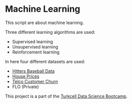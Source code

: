 # Machine Learning

This script are about machine learning.

Three different learning algorithms are used:
- Supervised learning
- Unsupervised learning
- Reinforcement learning

In here four different datasets are used:
- [Hitters Baseball Data](https://www.kaggle.com/datasets/mathchi/hitters-baseball-data)
- [House Prices](https://www.kaggle.com/competitions/house-prices-advanced-regression-techniques/data)
- [Telco Customer Churn](https://www.kaggle.com/datasets/blastchar/telco-customer-churn)
- FLO (Private)

This project is a part of the [Turkcell Data Science Bootcamp](https://gelecegiyazanlar.turkcell.com.tr/gelecegi-yazanlar).
